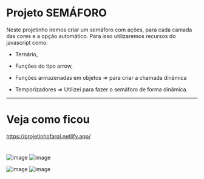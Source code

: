 # Projeto SEMÁFORO
Neste projetinho iremos criar um semáforo com ações, para cada camada das cores e a opção automático.
Para isso utilizaremos recursos do javascript como:
+ Ternário, 
- Funções do tipo arrow,
+ Funções armazenadas em objetos =>  para criar a chamada dinâmica
- Temporizadores => Utilizei para fazer o semáforo de forma dinâmica.

_________________________________________________________________________________________________________________________________________________________________________

# Veja como ficou 

https://projetinhofarol.netlify.app/

#
#
![image](https://user-images.githubusercontent.com/98665329/220488908-96b73fa6-de1b-4db1-8ba0-d7fe774b40c8.png)
![image](https://user-images.githubusercontent.com/98665329/220488957-526b602b-88c2-4383-9ef9-9985df6d5721.png)

![image](https://user-images.githubusercontent.com/98665329/220489030-5fe18745-5520-4d6c-9741-f1970e36de42.png)
![image](https://user-images.githubusercontent.com/98665329/220489077-0122c547-d212-457e-88a2-d56be0b594a4.png)
